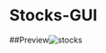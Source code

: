 # Stocks-GUI


##Preview![stocks](https://github.com/keatshackon/Stocks-GUI/assets/45368256/730dd16d-27b0-41c3-b643-7c8888f02b9b)
